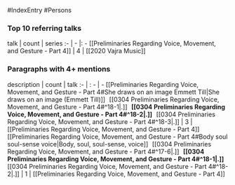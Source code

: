 #IndexEntry #Persons

### Top 10 referring talks
talk | count | series
:- | - |: -
[[Preliminaries Regarding Voice, Movement, and Gesture - Part 4]] | 4 | [[2020 Vajra Music]]

### Paragraphs with 4+ mentions
description | count | talk
:- | : - | -
[[Preliminaries Regarding Voice, Movement, and Gesture - Part 4#She draws on an image Emmett Till\|She draws on an image (Emmett Till)]] &nbsp;&nbsp;[[0304 Preliminaries Regarding Voice, Movement, and Gesture - Part 4#^18-1\|.]] &nbsp; **[[0304 Preliminaries Regarding Voice, Movement, and Gesture - Part 4#^18-2\|.]]** &nbsp; [[0304 Preliminaries Regarding Voice, Movement, and Gesture - Part 4#^18-3\|.]] | 3 | [[Preliminaries Regarding Voice, Movement, and Gesture - Part 4]]
[[Preliminaries Regarding Voice, Movement, and Gesture - Part 4#Body soul soul-sense voice\|Body, soul, soul-sense, voice]] &nbsp;&nbsp;[[0304 Preliminaries Regarding Voice, Movement, and Gesture - Part 4#^17-6\|.]] &nbsp; **[[0304 Preliminaries Regarding Voice, Movement, and Gesture - Part 4#^18-1\|.]]** &nbsp; [[0304 Preliminaries Regarding Voice, Movement, and Gesture - Part 4#^18-2\|.]] | 1 | [[Preliminaries Regarding Voice, Movement, and Gesture - Part 4]]


